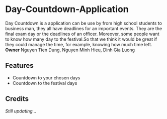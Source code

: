 # Day-Countdown-Application

Day Countdown is a application can be use by from high school students to business man, they all have deadlines for an important events. They are the final exam day or the deadlines of an officer. Moreover, some people want to know how many day to the festival.So that we think it would be great if they could manage the time, for example, knowing how much time left.
**Owner**
Nguyen Tien Dung,
Nguyen Minh Hieu,
Dinh Gia Luong

## Features
 - Countdown to your chosen days
 - Countdown to the festival days
## Credits
 *Still updating...*
